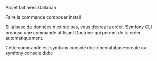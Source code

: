 Projet fait avec Gallarian

Faire la commande
composer install

Si la base de données n'existe pas, vous devrez la créer. Symfony CLI propose une commande utilisant Doctrine qui permet de la créer automatiquement.

Cette commande est
symfony console doctrine:database:create
ou 
symfony console d:d:c